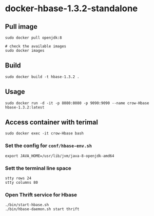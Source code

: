 # docker-hbase-1.3.2-standalone

## Pull image
```
sudo docker pull openjdk:8

# check the available images
sudo docker images
```

## Build
```
sudo docker build -t hbase-1.3.2 . 
```

## Usage
```
sudo docker run -d -it -p 8080:8080 -p 9090:9090 --name crow-Hbase hbase-1.3.2:latest
```

## Access container with terimal
```
sudo docker exec -it crow-Hbase bash
```

### Set the config for `conf/hbase-env.sh`
```
export JAVA_HOME=/usr/lib/jvm/java-8-openjdk-amd64
```

### Sett the terminal line space
```
stty rows 24
stty columns 80
```

### Open Thrift service for Hbase
```
./bin/start-hbase.sh
./bin/hbase-daemon.sh start thrift
```
